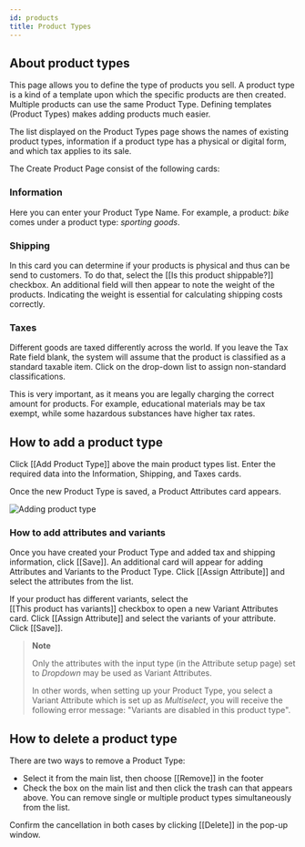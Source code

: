 ```yaml
---
id: products
title: Product Types
---
```


## About product types

This page allows you to define the type of products you sell. A product type is a kind of a template upon which the specific products are then created. Multiple products can use the same Product Type. Defining templates (Product Types) makes adding products much easier.

The list displayed on the Product Types page shows the names of existing product types, information if a product type has a physical or digital form, and which tax applies to its sale.

The Create Product Page consist of the following cards:

### Information

Here you can enter your Product Type Name. For example, a product: _bike_ comes under a product type: _sporting goods_.

### Shipping

In this card you can determine if your products is physical and thus can be send to customers. To do that, select the [[Is&nbsp;this&nbsp;product&nbsp;shippable?]] checkbox. An additional field will then appear to note the weight of the products. Indicating the weight is essential for calculating shipping costs correctly.

### Taxes

Different goods are taxed differently across the world. If you leave the Tax Rate field blank, the system will assume that the product is classified as a standard taxable item. Click on the drop-down list to assign non-standard classifications. 

This is very important, as it means you are legally charging the correct amount for products. For example, educational materials may be tax exempt, while some hazardous substances have higher tax rates.


## How to add a product type

Click [[Add&nbsp;Product&nbsp;Type]] above the main product types list. Enter the required data into the Information, Shipping, and Taxes cards. 

Once the new Product Type is saved, a Product Attributes card appears. 

![Adding product type](assets/dashboard-config/2.png)

### How to add attributes and variants

Once you have created your Product Type and added tax and shipping information, click [[Save]]. An additional card will appear for adding Attributes and Variants to the Product Type. Click [[Assign&nbsp;Attribute]] and select the attributes from the list. 

If your product has different variants, select the [[This&nbsp;product&nbsp;has&nbsp;variants]] checkbox to open a new Variant Attributes card. Click [[Assign&nbsp;Attribute]] and select the variants of your attribute. Click [[Save]]. 

> **Note**
> 
> Only the attributes with the input type (in the Attribute setup page) set to _Dropdown_ may be used as Variant Attributes. 
> 
> In other words, when setting up your Product Type, you select a Variant Attribute which is set up as _Multiselect_, you will receive the following error message: "Variants are disabled in this product type".

## How to delete a product type

There are two ways to remove a Product Type:

- Select it from the main list, then choose [[Remove]] in the footer
- Check the box on the main list and then click the trash can that appears above. You can remove single or multiple product types simultaneously from the list.

Confirm the cancellation in both cases by clicking [[Delete]] in the pop-up window.
